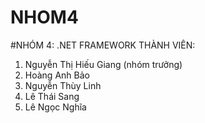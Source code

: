 # NHOM4
#NHÓM 4: .NET FRAMEWORK
THÀNH VIÊN:
1. Nguyễn Thị Hiếu Giang (nhóm trưởng)
2. Hoàng Anh Bảo
3. Nguyễn Thùy Linh
4. Lê Thái Sang
5. Lê Ngọc Nghĩa
